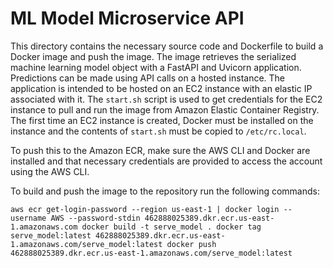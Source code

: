 # ML Model Microservice API

This directory contains the necessary source code and Dockerfile to build a Docker image and push the image. The image retrieves the serialized machine learning model object with a FastAPI and Uvicorn application. Predictions can be made using API calls on a hosted instance. The application is intended to be hosted on an EC2 instance with an elastic IP associated with it. The `start.sh` script is used to get credentials for the EC2 instance to pull and run the image from Amazon Elastic Container Registry. The first time an EC2 instance is created, Docker must be installed on the instance and the contents of `start.sh` must be copied to `/etc/rc.local`.

To push this to the Amazon ECR, make sure the AWS CLI and Docker are installed and that necessary credentials are provided to access the account using the AWS CLI.

To build and push the image to the repository run the following commands:

`aws ecr get-login-password --region us-east-1 | docker login --username AWS --password-stdin 462888025389.dkr.ecr.us-east-1.amazonaws.com
docker build -t serve_model .
docker tag serve_model:latest 462888025389.dkr.ecr.us-east-1.amazonaws.com/serve_model:latest
docker push 462888025389.dkr.ecr.us-east-1.amazonaws.com/serve_model:latest`
